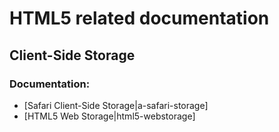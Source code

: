 # HTML5 related documentation


## Client-Side Storage


### Documentation:

* [Safari Client-Side Storage|a-safari-storage]
* [HTML5 Web Storage|html5-webstorage]








[html5-webstorage]:	http://dev.w3.org/html5/webstorage/	"W3C Editor's Draft: HTML5 Web Storage"
[a-safari-storage]:	http://developer.apple.com/library/safari/#documentation/iphone/conceptual/safarijsdatabaseguide/Introduction/Introduction.html	"Safari Client-Side Storage and Offline Applications Programming Guide"